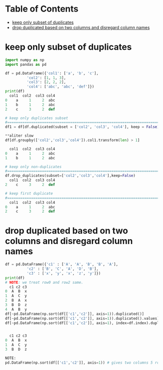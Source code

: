 Table of Contents
=================
   * [keep only subset of duplicates](#keep-only-subset-of-duplicates)
   * [drop duplicated based on two columns and disregard column names](#drop-duplicated-based-on-two-columns-and-disregard-column-names)

# keep only subset of duplicates
```python
import numpy as np
import pandas as pd

df = pd.DataFrame({'col1': ['a', 'b', 'c'],
          'col2': [1, 1, 3],
          'col3': [2, 2, 2],
          'col4': ['abc', 'abc', 'def']})
print(df)
  col1  col2  col3 col4
0    a     1     2  abc
1    b     1     2  abc
2    c     3     2  def

# keep only duplicates subset
#================================================================================
df1 = df[df.duplicated(subset = ['col2', 'col3', 'col4'], keep = False)]

**aliter slow
df[df.groupby(['col2','col3','col4']).col1.transform(len) > 1]

  col1  col2  col3 col4
0    a     1     2  abc
1    b     1     2  abc

# keep only non-duplicates
#================================================================================
df.drop_duplicates(subset=['col2','col3','col4'],keep=False)
  col1  col2  col3 col4
2    c     3     2  def

# keep first duplicate
#================================================================================
  col1  col2  col3 col4
0    a     1     2  abc
2    c     3     2  def
```

# drop duplicated based on two columns and disregard column names
```python
df = pd.DataFrame({'c1' : ['A', 'A', 'B', 'B', 'A'],
          'c2' : ['B', 'C', 'A', 'D', 'B'],
          'c3' : ['x', 'y', 'x', 'z', 'y']})
print(df)
# NOTE: we treat row0 and row2 same.
  c1 c2 c3
0  A  B  x
1  A  C  y
2  B  A  x
3  B  D  z
4  A  B  y
df[~pd.DataFrame(np.sort(df[['c1','c2']], axis=1)).duplicated()]
df[~pd.DataFrame(np.sort(df[['c1','c2']], axis=1)).duplicated().values] # adding .values makes code run faster.
df[~pd.DataFrame(np.sort(df[['c1','c2']], axis=1), index=df.index).duplicated()]


  c1 c2 c3
0  A  B  x
1  A  C  y
3  B  D  z

NOTE:
pd.DataFrame(np.sort(df[['c1','c2']], axis=1)) # gives two columns 5 rows AB AC AB BD AB
```

